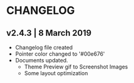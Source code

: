 # CHANGELOG

## v2.4.3 | 8 March 2019

- Changelog file created
- Pointer color changed to '#00e676'
- Documents updated.
  - Theme Preview gif to Screenshot Images
  - Some layout optimization
